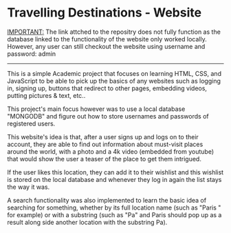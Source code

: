 # Travelling Destinations - Website

<u>IMPORTANT:</u> The link attched to the repositry does not fully function as the database linked to the functionality of the website only worked locally. However, any user can still checkout the website using username and password: admin
<hr>

This is a simple Academic project that focuses on learning HTML, CSS, and JavaScript to be able to pick up the basics of any websites such as logging in, signing up, buttons that redirect to other pages, embedding videos, putting pictures & text, etc.. 

This project's main focus however was to use a local database "MONGODB" and figure out how to store usernames and passwords of registered users. 

This website's idea is that, after a user signs up and logs on to their account, they are able to find out information about must-visit places around the world, with a photo and a 4k video (embedded from youtube) that would show the user a teaser of the place to get them intrigued. 

If the user likes this location, they can add it to their wishlist and this wishlist is stored on the local database and whenever they log in again the list stays the way it was.

A search functionality was also implemented to learn the basic idea of searching for something, whether by its full location name (such as "Paris
" for example) or with a substring (such as "Pa" and Paris should pop up as a result along side another location with the substring Pa).
